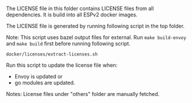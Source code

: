 The LICENSE file in this folder contains LICENSE files from all dependencies.
It is build into all ESPv2 docker images.

The LICENSE file is generated by running following script in the top folder.

Note: This script uses bazel output files for external.
Run `make build-envoy` and `make build` first before running following script.

```
docker/licenses/extract-licenses.sh

```

Run this script to update the license file when:
* Envoy is updated or
* go modules are updated.

Notes: License files under "others" folder are manually fetched.


